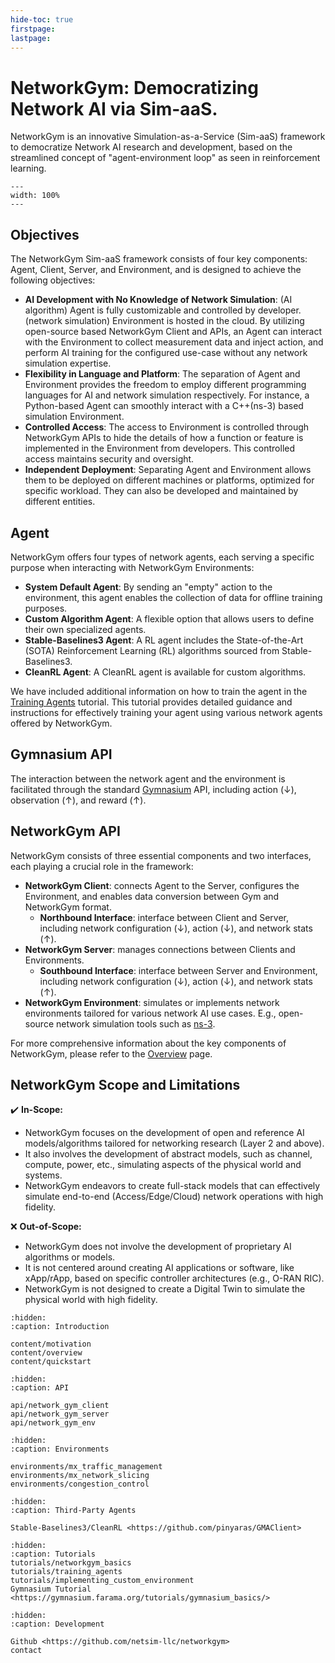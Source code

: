 ```yaml
---
hide-toc: true
firstpage:
lastpage:
---
```


# NetworkGym: Democratizing Network AI via Sim-aaS.
NetworkGym is an innovative Simulation-as-a-Service (Sim-aaS) framework to democratize Network AI research and development, based on the streamlined concept of "agent-environment loop" as seen in reinforcement learning.

```{figure} network_gym_intro.png
---
width: 100%
---
```

## Objectives
The NetworkGym Sim-aaS framework consists of four key components: Agent, Client, Server, and Environment, and is designed to achieve the following objectives:
- **AI Development with No Knowledge of Network Simulation**: (AI algorithm) Agent is fully customizable and controlled by developer. (network simulation) Environment is hosted in the cloud. By utilizing open-source based NetworkGym Client and APIs, an Agent can interact with the Environment to collect measurement data and inject action, and perform AI training for the configured use-case without any network simulation expertise.
- **Flexibility in Language and Platform**: The separation of Agent and Environment provides the freedom to employ different programming languages for AI and network simulation respectively. For instance, a Python-based Agent can smoothly interact with a C++(ns-3) based simulation Environment.  
- **Controlled Access**: The access to Environment is controlled through NetworkGym APIs to hide the details of how a function or feature is implemented in the Environment from developers. This controlled access maintains security and oversight.
- **Independent Deployment**: Separating Agent and Environment allows them to be deployed on different machines or platforms, optimized for specific workload. They can also be developed and maintained by different entities.


## Agent
NetworkGym offers four types of network agents, each serving a specific purpose when interacting with NetworkGym Environments:
- **System Default Agent**: By sending an "empty" action to the environment, this agent enables the collection of data for offline training purposes.
- **Custom Algorithm Agent**: A flexible option that allows users to define their own specialized agents.
- **Stable-Baselines3 Agent**: A RL agent includes the State-of-the-Art (SOTA) Reinforcement Learning (RL) algorithms sourced from Stable-Baselines3.
- **CleanRL Agent**: A CleanRL agent is available for custom algorithms.

We have included additional information on how to train the agent in the [Training Agents](tutorials/training_agents.md) tutorial. This tutorial provides detailed guidance and instructions for effectively training your agent using various network agents offered by NetworkGym.


## Gymnasium API
The interaction between the network agent and the environment is facilitated through the standard [Gymnasium](https://gymnasium.farama.org/) API, including action (↓), observation (↑), and reward (↑).

## NetworkGym API
NetworkGym consists of three essential components and two interfaces, each playing a crucial role in the framework:
- **NetworkGym Client**: connects Agent to the Server, configures the Environment, and enables data conversion between Gym and NetworkGym format.
    - **Northbound Interface**: interface between Client and Server, including network configuration (↓), action (↓), and network stats (↑).
- **NetworkGym Server**: manages connections between Clients and Environments.
    - **Southbound Interface**: interface between Server and Environment, including network configuration (↓), action (↓), and network stats (↑).
- **NetworkGym Environment**: simulates or implements network environments tailored for various network AI use cases. E.g., open-source network simulation tools such as [ns-3](https://www.nsnam.org/).

For more comprehensive information about the key components of NetworkGym, please refer to the [Overview](content/overview.md) page. 

## NetworkGym Scope and Limitations

✔️ **In-Scope:** 
- NetworkGym focuses on the development of open and reference AI models/algorithms tailored for networking research (Layer 2 and above). 
- It also involves the development of abstract models, such as channel, compute, power, etc., simulating aspects of the physical world and systems.
- NetworkGym endeavors to create full-stack models that can effectively simulate end-to-end (Access/Edge/Cloud) network operations with high fidelity.

❌ **Out-of-Scope:**
- NetworkGym does not involve the development of proprietary AI algorithms or models. 
- It is not centered around creating AI applications or software, like xApp/rApp, based on specific controller architectures (e.g., O-RAN RIC).
- NetworkGym is not designed to create a Digital Twin to simulate the physical world with high fidelity.

```{toctree}
:hidden:
:caption: Introduction

content/motivation
content/overview
content/quickstart
```

```{toctree}
:hidden:
:caption: API

api/network_gym_client
api/network_gym_server
api/network_gym_env
```

```{toctree}
:hidden:
:caption: Environments

environments/mx_traffic_management
environments/mx_network_slicing
environments/congestion_control
```

```{toctree}
:hidden:
:caption: Third-Party Agents

Stable-Baselines3/CleanRL <https://github.com/pinyaras/GMAClient>
```

```{toctree}
:hidden:
:caption: Tutorials
tutorials/networkgym_basics
tutorials/training_agents
tutorials/implementing_custom_environment
Gymnasium Tutorial <https://gymnasium.farama.org/tutorials/gymnasium_basics/>

```

```{toctree}
:hidden:
:caption: Development

Github <https://github.com/netsim-llc/networkgym>
contact
```
